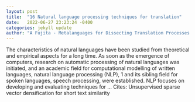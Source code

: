 ```yaml
---
layout: post
title:  "16 Natural language processing techniques for translation"
date:   2022-06-27 23:23:24 -0400
categories: jekyll update
author: "A Fujita - Metalanguages for Dissecting Translation Processes …, 2022"
---
```

The characteristics of natural languages have been studied from theoretical and empirical aspects for a long time. As soon as the emergence of computers, research on automatic processing of natural languages was initiated, and an academic field for computational modelling of written languages, natural language processing (NLP), 1 and its sibling field for spoken languages, speech processing, were established. NLP focuses on developing and evaluating techniques for …
Cites: ‪Unsupervised sparse vector densification for short text similarity‬  